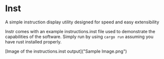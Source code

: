 # Inst
A simple instruction display utility designed for speed and easy extensibility


Instr comes with an example instructions.inst file used to demonstrate the capabilities of the software. Simply run by using `cargo run` assuming you have rust installed properly.

[Image of the instructions.inst output]("Sample Image.png")
